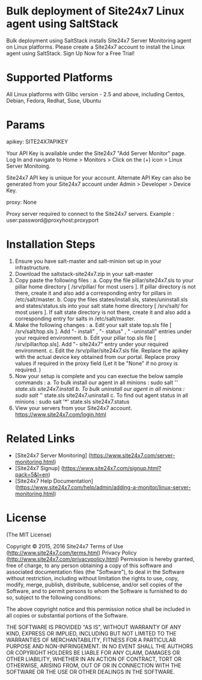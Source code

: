 Bulk deployment of Site24x7 Linux agent using SaltStack
===========

Bulk deployment using SaltStack installs Site24x7 Server Monitoring agent on Linux platforms. Please create a Site24x7 account to install the Linux agent using SaltStack. Sign Up Now for a Free Trial!


Supported Platforms 
============

All Linux platforms with Glibc version - 2.5 and above,  including Centos, Debian, Fedora, 
Redhat, Suse, Ubuntu

Params
============

apikey: SITE24X7APIKEY 

Your API Key is available under the Site24x7 "Add Server Monitor" page. Log In and navigate to Home > Monitors > Click on the (+) icon > Linux Server Monitoing.

Site24x7 API key is unique for your account. Alternate API Key can also be generated from your Site24x7 account under Admin > Developer > Device Key.

proxy: None

Proxy server required to connect to the Site24x7 servers. Example : user:password@proxyhost:proxyport


Installation Steps
============
1. Ensure you have salt-master and salt-minion set up in your infrastructure.
2. Download the saltstack-site24x7.zip in your salt-master
3. Copy paste the following files :
      a. Copy the file pillar/site24x7.sls to your pillar home directory [ /srv/pillar/ for most users ]. If pillar directory is not there, create it and also add a corresponding entry for pillars in /etc/salt/master.
      b. Copy the files states/install.sls, states/uninstall.sls and states/status.sls into your salt state home directory [ /srv/salt/ for most users ]. If salt state directory is not there, create it and also add a corresponding entry for salts in /etc/salt/master.
3. Make the following changes :
      a. Edit your salt state top.sls file [ /srv/salt/top.sls ]. Add "- install" , "- status" , " -uninstall" entries under your required environment.
      b. Edit your pillar top.sls file [ /srv/pillar/top.sls]. Add "- site24x7" entry under your required environment.
      c. Edit the /srv/pillar/site24x7.sls file. Replace the apikey with the actual device key obtained from our portal. Replace proxy values if required in the proxy field (Let it be "None" if no proxy is required. )
4. Now your setup is complete and you can exectue the below sample commands :
      a. To bulk install our agent in all minions : sudo salt '*' state.sls site24x7.install
      b. To bulk uninstall our agent in all minions : sudo salt '*' state.sls site24x7.uninstall
      c. To find out agent status in all minions : sudo salt '*' state.sls site24x7.status
5. View your servers from your Site24x7 account. https://www.site24x7.com/login.html

Related Links
=====
* [Site24x7 Server Monitoring] (https://www.site24x7.com/server-monitoring.html)
* [Site24x7 Signup] (https://www.site24x7.com/signup.html?pack=5&l=en)
* [Site24x7 Help Documentation] (https://www.site24x7.com/help/admin/adding-a-monitor/linux-server-monitoring.html)

License
=======

(The MIT License)

Copyright © 2015, 2016 Site24x7
Terms of Use (http://www.site24x7.com/terms.html)
Privacy Policy (http://www.site24x7.com/privacypolicy.html)
Permission is hereby granted, free of charge, to any person obtaining a
copy of this software and associated documentation files (the "Software"),
to deal in the Software without restriction, including without
limitation the rights to use, copy, modify, merge, publish, distribute,
sublicense, and/or sell copies of the Software, and to permit persons
to whom the Software is furnished to do so, subject to the following conditions:

The above copyright notice and this permission notice shall be included
in all copies or substantial portions of the Software.

THE SOFTWARE IS PROVIDED "AS IS", WITHOUT WARRANTY OF ANY KIND, EXPRESS
OR IMPLIED, INCLUDING BUT NOT LIMITED TO THE WARRANTIES OF MERCHANTABILITY,
FITNESS FOR A PARTICULAR PURPOSE AND NON-INFRINGEMENT. IN NO EVENT SHALL
THE AUTHORS OR COPYRIGHT HOLDERS BE LIABLE FOR ANY CLAIM, DAMAGES OR
OTHER LIABILITY, WHETHER IN AN ACTION OF CONTRACT, TORT OR OTHERWISE,
ARISING FROM, OUT OF OR IN CONNECTION WITH THE SOFTWARE OR THE USE OR
OTHER DEALINGS IN THE SOFTWARE.
